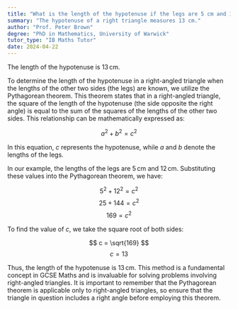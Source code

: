 ```yaml
---
title: "What is the length of the hypotenuse if the legs are 5 cm and 12 cm?"
summary: "The hypotenuse of a right triangle measures 13 cm."
author: "Prof. Peter Brown"
degree: "PhD in Mathematics, University of Warwick"
tutor_type: "IB Maths Tutor"
date: 2024-04-22
---
```


The length of the hypotenuse is $13 \, \text{cm}$.

To determine the length of the hypotenuse in a right-angled triangle when the lengths of the other two sides (the legs) are known, we utilize the Pythagorean theorem. This theorem states that in a right-angled triangle, the square of the length of the hypotenuse (the side opposite the right angle) is equal to the sum of the squares of the lengths of the other two sides. This relationship can be mathematically expressed as:

$$
a^2 + b^2 = c^2
$$

In this equation, $c$ represents the hypotenuse, while $a$ and $b$ denote the lengths of the legs.

In our example, the lengths of the legs are $5 \, \text{cm}$ and $12 \, \text{cm}$. Substituting these values into the Pythagorean theorem, we have:

$$
5^2 + 12^2 = c^2
$$
$$
25 + 144 = c^2
$$
$$
169 = c^2
$$

To find the value of $c$, we take the square root of both sides:

$$
c = \sqrt{169}
$$
$$
c = 13
$$

Thus, the length of the hypotenuse is $13 \, \text{cm}$. This method is a fundamental concept in GCSE Maths and is invaluable for solving problems involving right-angled triangles. It is important to remember that the Pythagorean theorem is applicable only to right-angled triangles, so ensure that the triangle in question includes a right angle before employing this theorem.
    